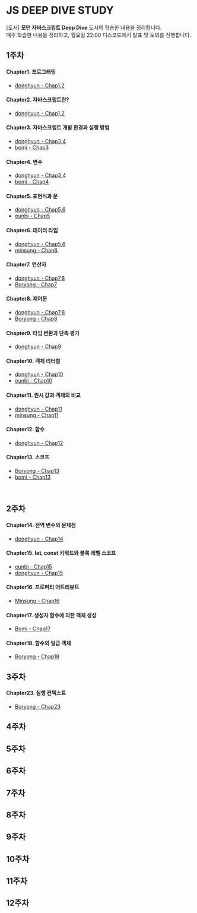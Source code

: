 # JS DEEP DIVE STUDY
[도서] <strong>모던 자바스크립트 Deep Dive</strong> 도서의 학습한 내용을 정리합니다. <br />
매주 학습한 내용을 정리하고, 월요일 22:00 디스코드에서 발표 및 토의를 진행합니다.

## 1주차

#### Chapter1. 프로그래밍
- [donghyun - Chap1,2](https://cloudy-holly-961.notion.site/Chapter-1-2-b068706299d54614910e4a80676cce4a)

#### Chapter2. 자바스크립트란?
- [donghyun - Chap1,2](https://cloudy-holly-961.notion.site/Chapter-1-2-b068706299d54614910e4a80676cce4a)

#### Chapter3. 자바스크립트 개발 환경과 실행 방법
- [donghyun - Chap3,4](https://cloudy-holly-961.notion.site/Chapter-3-4-19485bb1693b4393bfa8f6c5a4f91c67)
- [bomi - Chap3](https://github.com/kwonET/FEDeepDive?tab=readme-ov-file#chapter3-%EC%9E%90%EB%B0%94%EC%8A%A4%ED%81%AC%EB%A6%BD%ED%8A%B8-%EA%B0%9C%EB%B0%9C-%ED%99%98%EA%B2%BD%EA%B3%BC-%EC%8B%A4%ED%96%89-%EB%B0%A9%EB%B2%95)

#### Chapter4. 변수
- [donghyun - Chap3,4](https://cloudy-holly-961.notion.site/Chapter-3-4-19485bb1693b4393bfa8f6c5a4f91c67)
- [bomi - Chap4](https://github.com/kwonET/FEDeepDive?tab=readme-ov-file#chapter4-%EB%B3%80%EC%88%98)

#### Chapter5. 표현식과 문
- [donghyun - Chap5,6](https://cloudy-holly-961.notion.site/Chapter-5-6-a247155dbf1e40949a1a3a5ea7b8ac1b)
- [eunbi - Chap5](https://tungsten-walkover-3bb.notion.site/Chapter-05-10a1fad468cc8080a5d8dce6d03385f9?pvs=4)
  
#### Chapter6. 데이터 타입
- [donghyun - Chap5,6](https://cloudy-holly-961.notion.site/Chapter-5-6-a247155dbf1e40949a1a3a5ea7b8ac1b)
- [minsung - Chap6](https://blush-star-c24.notion.site/6-320420f383d84b0ea1b517d40ddf8fc4?pvs=4).

#### Chapter7. 연산자
- [donghyun - Chap7,8](https://cloudy-holly-961.notion.site/Chapter-7-8-5e96778487ac48c3b824ca9c45ee391d)
- [Boryong - Chap7](https://thin-brisket-ae4.notion.site/7-764753d12baa436791fcc3fdf3edd24f?pvs=4)

#### Chapter8. 제어문
- [donghyun - Chap7,8](https://cloudy-holly-961.notion.site/Chapter-7-8-5e96778487ac48c3b824ca9c45ee391d)
- [Boryong - Chap8](https://thin-brisket-ae4.notion.site/8-215508472b564702911af1e222af6da3?pvs=4)

#### Chapter9. 타입 변환과 단축 평가
- [donghyun - Chap9](https://cloudy-holly-961.notion.site/Chapter-09-b0da7f2126e04e9781d014a61010df53?pvs=74)

#### Chapter10. 객체 리터럴
- [donghyun - Chap10](https://cloudy-holly-961.notion.site/Chapter-10-101f8947b07d80c492f4e663b7b33230)
- [eunbi - Chap10](https://tungsten-walkover-3bb.notion.site/Chapter-10-10a1fad468cc80e5980ff71c7b34251d?pvs=4)

#### Chapter11. 원시 값과 객체의 비교
- [donghyun - Chap11](https://cloudy-holly-961.notion.site/Chapter11-102f8947b07d80f88db6dd6009c0626b)
- [minsung - Chap11](https://blush-star-c24.notion.site/11-109d60de1d3f80e2a2c0f1cf8421b684?pvs=4)

#### Chapter12. 함수
- [donghyun - Chap12](https://cloudy-holly-961.notion.site/Chapter-12-105f8947b07d808e8894f9f31e8d1fa4?pvs=74)

#### Chapter13. 스코프
- [Boryong - Chap13](https://thin-brisket-ae4.notion.site/13-91890b7245ea4f5bb638be7c9f81c21b?pvs=4)
- [bomi - Chap13](https://github.com/kwonET/FEDeepDive?tab=readme-ov-file#chapter13-%EC%8A%A4%EC%BD%94%ED%94%84)

<br/>

## 2주차
#### Chapter14. 전역 변수의 문제점
- [donghyun - Chap14](https://cloudy-holly-961.notion.site/Chapter-14-10cf8947b07d808289efd3d5205b0225)
#### Chapter15. let, const 키워드와 블록 레벨 스코프
- [eunbi - Chap15](https://tungsten-walkover-3bb.notion.site/Chapter-15-let-const-1111fad468cc801ea6f7c04200fb3cca?pvs=4)
- [donghyun - Chap15](https://cloudy-holly-961.notion.site/Chapter15-111f8947b07d8079b742e459a25bdbc8)
#### Chapter16. 프로퍼티 어트리뷰트
- [Minsung - Chap16](https://blush-star-c24.notion.site/16-110d60de1d3f8015b19ac10a6fcc899b?pvs=4)
#### Chapter17. 생성자 함수에 의한 객체 생성
- [Bomi - Chap17](https://github.com/kwonET/FEDeepDive?tab=readme-ov-file#chapter17-%EC%83%9D%EC%84%B1%EC%9E%90-%ED%95%A8%EC%88%98%EC%97%90-%EC%9D%98%ED%95%9C-%EA%B0%9D%EC%B2%B4-%EC%83%9D%EC%84%B1)
#### Chapter18. 함수와 일급 객체
- [Boryong - Chap18](https://thin-brisket-ae4.notion.site/18-10c1725a42fe8051af02dad4a5ed0494?pvs=4)

## 3주차

#### Chapter23. 실행 컨텍스트
- [Boryong - Chap23](https://thin-brisket-ae4.notion.site/23-1121725a42fe8082b0b3f039423e025e?pvs=4)


## 4주차

## 5주차

## 6주차

## 7주차

## 8주차

## 9주차

## 10주차

## 11주차

## 12주차
